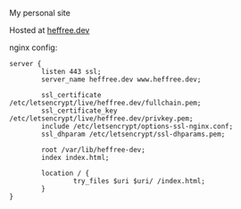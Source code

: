 My personal site

Hosted at [heffree.dev](https://heffree.dev/)


nginx config:
```nginx
server {
        listen 443 ssl;
        server_name heffree.dev www.heffree.dev;

        ssl_certificate /etc/letsencrypt/live/heffree.dev/fullchain.pem;
        ssl_certificate_key /etc/letsencrypt/live/heffree.dev/privkey.pem;
        include /etc/letsencrypt/options-ssl-nginx.conf;
        ssl_dhparam /etc/letsencrypt/ssl-dhparams.pem;

        root /var/lib/heffree-dev;
        index index.html;

        location / {
                try_files $uri $uri/ /index.html;
        }
}
```
